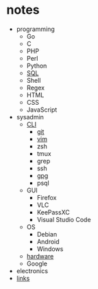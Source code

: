 # notes

- programming
	- Go
	- C
	- PHP
	- Perl
	- Python
	- [SQL](/notes/programming/sql)
	- Shell
	- Regex
	- HTML
	- CSS
	- JavaScript
- sysadmin
	- [CLI](/notes/sysadmin/cli)
		- [git](/notes/sysadmin/cli/git)
		- [vim](/notes/sysadmin/cli/vim)
		- zsh
		- tmux
		- grep
		- ssh
		- [gpg](/notes/sysadmin/cli/gpg)
		- psql
	- GUI
		- Firefox
		- VLC
		- KeePassXC
		- Visual Studio Code
	- OS
		- Debian
		- Android
		- Windows
	- [hardware](/notes/sysadmin/hardware)
	- Google
- electronics
- [links](/notes/links)
